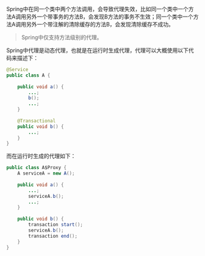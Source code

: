 Spring中在同一个类中两个方法调用，会导致代理失效，比如同一个类中一个方法A调用另外一个带事务的方法B，会发现B方法的事务不生效；同一个类中一个方法A调用另外一个带注解的清除缓存的方法B，会发现清除缓存不成功。

> Spring中仅支持方法级别的代理。

Spring中代理是动态代理，也就是在运行时生成代理，代理可以大概使用以下代码来描述下：

```java
@Service
public class A {
    
    public void a() {
        ...;
        b();
        ...;
    }
    
    @Transactional
    public void b() {
        ...;   
    }
}
```

而在运行时生成的代理如下：

```java
public class A$Proxy {
    A serviceA = new A();
    
    public void a() {
        ...;
        serviceA.b();
        ...;
    }
    
    public void b() {
        transaction start();
        serviceA.b();
        transaction end();
    }
}
```

